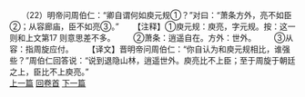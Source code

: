 　　（22）明帝问周伯仁：“卿自谓何如庾元规①？”对曰：“萧条方外，亮不如臣②；从容廊庙，臣不如亮③。”
　　【注释】①庾元规：庾亮，字元规。按：这一则和上文第17 则意思差不多。
　　②萧条：逍遥自在。方外：世外。
　　③从容：指周旋应付。
　　【译文】晋明帝问周伯仁：“你自认为和庾元规相比，谁强些？”周伯仁回答说：“说到退隐山林，逍遥世外。庾亮比不上臣；至于周旋于朝廷之上，臣比不上庾亮。”
<br>[上一篇](09_21) [回卷首](09_00) [下一篇](09_23)
